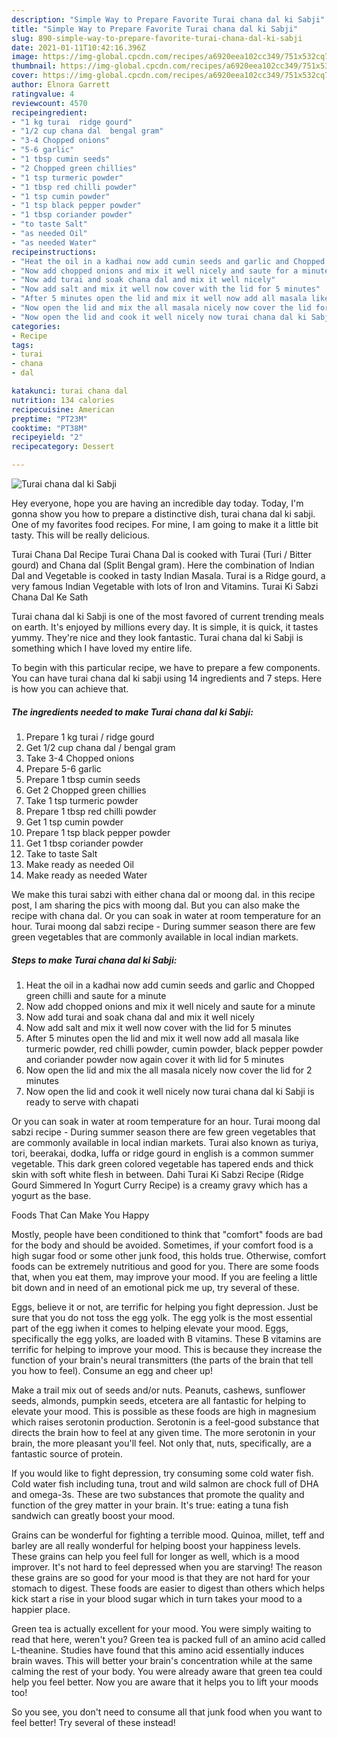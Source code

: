 ```yaml
---
description: "Simple Way to Prepare Favorite Turai chana dal ki Sabji"
title: "Simple Way to Prepare Favorite Turai chana dal ki Sabji"
slug: 890-simple-way-to-prepare-favorite-turai-chana-dal-ki-sabji
date: 2021-01-11T10:42:16.396Z
image: https://img-global.cpcdn.com/recipes/a6920eea102cc349/751x532cq70/turai-chana-dal-ki-sabji-recipe-main-photo.jpg
thumbnail: https://img-global.cpcdn.com/recipes/a6920eea102cc349/751x532cq70/turai-chana-dal-ki-sabji-recipe-main-photo.jpg
cover: https://img-global.cpcdn.com/recipes/a6920eea102cc349/751x532cq70/turai-chana-dal-ki-sabji-recipe-main-photo.jpg
author: Elnora Garrett
ratingvalue: 4
reviewcount: 4570
recipeingredient:
- "1 kg turai  ridge gourd"
- "1/2 cup chana dal  bengal gram"
- "3-4 Chopped onions"
- "5-6 garlic"
- "1 tbsp cumin seeds"
- "2 Chopped green chillies"
- "1 tsp turmeric powder"
- "1 tbsp red chilli powder"
- "1 tsp cumin powder"
- "1 tsp black pepper powder"
- "1 tbsp coriander powder"
- "to taste Salt"
- "as needed Oil"
- "as needed Water"
recipeinstructions:
- "Heat the oil in a kadhai now add cumin seeds and garlic and Chopped green chilli and saute for a minute"
- "Now add chopped onions and mix it well nicely and saute for a minute"
- "Now add turai and soak chana dal and mix it well nicely"
- "Now add salt and mix it well now cover with the lid for 5 minutes"
- "After 5 minutes open the lid and mix it well now add all masala like turmeric powder, red chilli powder, cumin powder, black pepper powder and coriander powder now again cover it with lid for 5 minutes"
- "Now open the lid and mix the all masala nicely now cover the lid for 2 minutes"
- "Now open the lid and cook it well nicely now turai chana dal ki Sabji is ready to serve with chapati"
categories:
- Recipe
tags:
- turai
- chana
- dal

katakunci: turai chana dal 
nutrition: 134 calories
recipecuisine: American
preptime: "PT23M"
cooktime: "PT38M"
recipeyield: "2"
recipecategory: Dessert

---
```



![Turai chana dal ki Sabji](https://img-global.cpcdn.com/recipes/a6920eea102cc349/751x532cq70/turai-chana-dal-ki-sabji-recipe-main-photo.jpg)

Hey everyone, hope you are having an incredible day today. Today, I'm gonna show you how to prepare a distinctive dish, turai chana dal ki sabji. One of my favorites food recipes. For mine, I am going to make it a little bit tasty. This will be really delicious.

Turai Chana Dal Recipe Turai Chana Dal is cooked with Turai (Turi / Bitter gourd) and Chana dal (Split Bengal gram). Here the combination of Indian Dal and Vegetable is cooked in tasty Indian Masala. Turai is a Ridge gourd, a very famous Indian Vegetable with lots of Iron and Vitamins. Turai Ki Sabzi Chana Dal Ke Sath

Turai chana dal ki Sabji is one of the most favored of current trending meals on earth. It's enjoyed by millions every day. It is simple, it is quick, it tastes yummy. They're nice and they look fantastic. Turai chana dal ki Sabji is something which I have loved my entire life.


To begin with this particular recipe, we have to prepare a few components. You can have turai chana dal ki sabji using 14 ingredients and 7 steps. Here is how you can achieve that.

<!--inarticleads1-->

##### The ingredients needed to make Turai chana dal ki Sabji:

1. Prepare 1 kg turai / ridge gourd
1. Get 1/2 cup chana dal / bengal gram
1. Take 3-4 Chopped onions
1. Prepare 5-6 garlic
1. Prepare 1 tbsp cumin seeds
1. Get 2 Chopped green chillies
1. Take 1 tsp turmeric powder
1. Prepare 1 tbsp red chilli powder
1. Get 1 tsp cumin powder
1. Prepare 1 tsp black pepper powder
1. Get 1 tbsp coriander powder
1. Take to taste Salt
1. Make ready as needed Oil
1. Make ready as needed Water


We make this turai sabzi with either chana dal or moong dal. in this recipe post, I am sharing the pics with moong dal. But you can also make the recipe with chana dal. Or you can soak in water at room temperature for an hour. Turai moong dal sabzi recipe - During summer season there are few green vegetables that are commonly available in local indian markets. 

<!--inarticleads2-->

##### Steps to make Turai chana dal ki Sabji:

1. Heat the oil in a kadhai now add cumin seeds and garlic and Chopped green chilli and saute for a minute
1. Now add chopped onions and mix it well nicely and saute for a minute
1. Now add turai and soak chana dal and mix it well nicely
1. Now add salt and mix it well now cover with the lid for 5 minutes
1. After 5 minutes open the lid and mix it well now add all masala like turmeric powder, red chilli powder, cumin powder, black pepper powder and coriander powder now again cover it with lid for 5 minutes
1. Now open the lid and mix the all masala nicely now cover the lid for 2 minutes
1. Now open the lid and cook it well nicely now turai chana dal ki Sabji is ready to serve with chapati


Or you can soak in water at room temperature for an hour. Turai moong dal sabzi recipe - During summer season there are few green vegetables that are commonly available in local indian markets. Turai also known as turiya, tori, beerakai, dodka, luffa or ridge gourd in english is a common summer vegetable. This dark green colored vegetable has tapered ends and thick skin with soft white flesh in between. Dahi Turai Ki Sabzi Recipe (Ridge Gourd Simmered In Yogurt Curry Recipe) is a creamy gravy which has a yogurt as the base. 

Foods That Can Make You Happy


Mostly, people have been conditioned to think that "comfort" foods are bad for the body and should be avoided. Sometimes, if your comfort food is a high sugar food or some other junk food, this holds true. Otherwise, comfort foods can be extremely nutritious and good for you. There are some foods that, when you eat them, may improve your mood. If you are feeling a little bit down and in need of an emotional pick me up, try several of these.

Eggs, believe it or not, are terrific for helping you fight depression. Just be sure that you do not toss the egg yolk. The egg yolk is the most essential part of the egg iwhen it comes to helping elevate your mood. Eggs, specifically the egg yolks, are loaded with B vitamins. These B vitamins are terrific for helping to improve your mood. This is because they increase the function of your brain's neural transmitters (the parts of the brain that tell you how to feel). Consume an egg and cheer up!

Make a trail mix out of seeds and/or nuts. Peanuts, cashews, sunflower seeds, almonds, pumpkin seeds, etcetera are all fantastic for helping to elevate your mood. This is possible as these foods are high in magnesium which raises serotonin production. Serotonin is a feel-good substance that directs the brain how to feel at any given time. The more serotonin in your brain, the more pleasant you'll feel. Not only that, nuts, specifically, are a fantastic source of protein.

If you would like to fight depression, try consuming some cold water fish. Cold water fish including tuna, trout and wild salmon are chock full of DHA and omega-3s. These are two substances that promote the quality and function of the grey matter in your brain. It's true: eating a tuna fish sandwich can greatly boost your mood. 

Grains can be wonderful for fighting a terrible mood. Quinoa, millet, teff and barley are all really wonderful for helping boost your happiness levels. These grains can help you feel full for longer as well, which is a mood improver. It's not hard to feel depressed when you are starving! The reason these grains are so good for your mood is that they are not hard for your stomach to digest. These foods are easier to digest than others which helps kick start a rise in your blood sugar which in turn takes your mood to a happier place.

Green tea is actually excellent for your mood. You were simply waiting to read that here, weren't you? Green tea is packed full of an amino acid called L-theanine. Studies have found that this amino acid essentially induces brain waves. This will better your brain's concentration while at the same calming the rest of your body. You were already aware that green tea could help you feel better. Now you are aware that it helps you to lift your moods too!

So you see, you don't need to consume all that junk food when you want to feel better! Try several of these instead!


